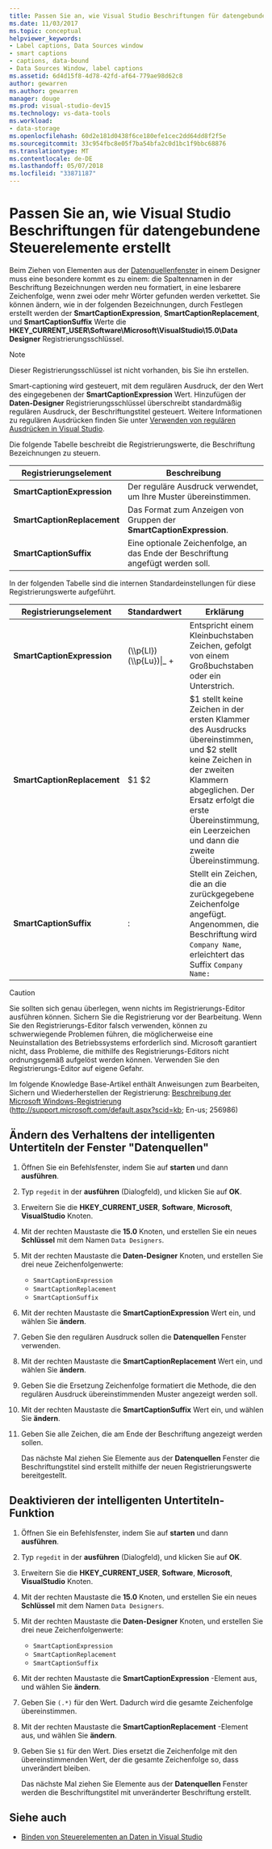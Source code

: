 ```yaml
---
title: Passen Sie an, wie Visual Studio Beschriftungen für datengebundene Steuerelemente erstellt
ms.date: 11/03/2017
ms.topic: conceptual
helpviewer_keywords:
- Label captions, Data Sources window
- smart captions
- captions, data-bound
- Data Sources Window, label captions
ms.assetid: 6d4d15f8-4d78-42fd-af64-779ae98d62c8
author: gewarren
ms.author: gewarren
manager: douge
ms.prod: visual-studio-dev15
ms.technology: vs-data-tools
ms.workload:
- data-storage
ms.openlocfilehash: 60d2e181d0438f6ce180efe1cec2dd64dd8f2f5e
ms.sourcegitcommit: 33c954fbc8e05f7ba54bfa2c0d1bc1f9bbc68876
ms.translationtype: MT
ms.contentlocale: de-DE
ms.lasthandoff: 05/07/2018
ms.locfileid: "33871187"
---
```

# <a name="customize-how-visual-studio-creates-captions-for-data-bound-controls"></a>Passen Sie an, wie Visual Studio Beschriftungen für datengebundene Steuerelemente erstellt

Beim Ziehen von Elementen aus der [Datenquellenfenster](add-new-data-sources.md) in einem Designer muss eine besondere kommt es zu einem: die Spaltennamen in der Beschriftung Bezeichnungen werden neu formatiert, in eine lesbarere Zeichenfolge, wenn zwei oder mehr Wörter gefunden werden verkettet. Sie können ändern, wie in der folgenden Bezeichnungen, durch Festlegen erstellt werden der **SmartCaptionExpression**, **SmartCaptionReplacement**, und **SmartCaptionSuffix** Werte die **HKEY_CURRENT_USER\Software\Microsoft\VisualStudio\15.0\Data Designer** Registrierungsschlüssel.

> [!NOTE]
> Dieser Registrierungsschlüssel ist nicht vorhanden, bis Sie ihn erstellen.

Smart-captioning wird gesteuert, mit dem regulären Ausdruck, der den Wert des eingegebenen der **SmartCaptionExpression** Wert. Hinzufügen der **Daten-Designer** Registrierungsschlüssel überschreibt standardmäßig regulären Ausdruck, der Beschriftungstitel gesteuert. Weitere Informationen zu regulären Ausdrücken finden Sie unter [Verwenden von regulären Ausdrücken in Visual Studio](../ide/using-regular-expressions-in-visual-studio.md).

Die folgende Tabelle beschreibt die Registrierungswerte, die Beschriftung Bezeichnungen zu steuern.

|Registrierungselement|Beschreibung|
|-------------------|-----------------|
|**SmartCaptionExpression**|Der reguläre Ausdruck verwendet, um Ihre Muster übereinstimmen.|
|**SmartCaptionReplacement**|Das Format zum Anzeigen von Gruppen der **SmartCaptionExpression**.|
|**SmartCaptionSuffix**|Eine optionale Zeichenfolge, an das Ende der Beschriftung angefügt werden soll.|

In der folgenden Tabelle sind die internen Standardeinstellungen für diese Registrierungswerte aufgeführt.

|Registrierungselement|Standardwert|Erklärung|
|-------------------|-------------------|-----------------|
|**SmartCaptionExpression**|(\\\p{Ll}) (\\\p{Lu})&#124;_ +|Entspricht einem Kleinbuchstaben Zeichen, gefolgt von einem Großbuchstaben oder ein Unterstrich.|
|**SmartCaptionReplacement**|$1 $2|$1 stellt keine Zeichen in der ersten Klammer des Ausdrucks übereinstimmen, und $2 stellt keine Zeichen in der zweiten Klammern abgeglichen. Der Ersatz erfolgt die erste Übereinstimmung, ein Leerzeichen und dann die zweite Übereinstimmung.|
|**SmartCaptionSuffix**|:|Stellt ein Zeichen, die an die zurückgegebene Zeichenfolge angefügt. Angenommen, die Beschriftung wird `Company Name`, erleichtert das Suffix `Company Name:`|

> [!CAUTION]
> Sie sollten sich genau überlegen, wenn nichts im Registrierungs-Editor ausführen können. Sichern Sie die Registrierung vor der Bearbeitung. Wenn Sie den Registrierungs-Editor falsch verwenden, können zu schwerwiegende Problemen führen, die möglicherweise eine Neuinstallation des Betriebssystems erforderlich sind. Microsoft garantiert nicht, dass Probleme, die mithilfe des Registrierungs-Editors nicht ordnungsgemäß aufgelöst werden können. Verwenden Sie den Registrierungs-Editor auf eigene Gefahr.
>
> Im folgende Knowledge Base-Artikel enthält Anweisungen zum Bearbeiten, Sichern und Wiederherstellen der Registrierung: [Beschreibung der Microsoft Windows-Registrierung](http://support.microsoft.com/default.aspx?scid=kb;en-us;256986) (http://support.microsoft.com/default.aspx?scid=kb; En-us; 256986)

## <a name="modify-the-smart-captioning-behavior-of-the-data-sources-window"></a>Ändern des Verhaltens der intelligenten Untertiteln der Fenster "Datenquellen"

1.  Öffnen Sie ein Befehlsfenster, indem Sie auf **starten** und dann **ausführen**.

2.  Typ `regedit` in der **ausführen** (Dialogfeld), und klicken Sie auf **OK**.

3.  Erweitern Sie die **HKEY_CURRENT_USER**, **Software**, **Microsoft**, **VisualStudio** Knoten.

7.  Mit der rechten Maustaste die **15.0** Knoten, und erstellen Sie ein neues **Schlüssel** mit dem Namen `Data Designers`.

8.  Mit der rechten Maustaste die **Daten-Designer** Knoten, und erstellen Sie drei neue Zeichenfolgenwerte:

    - `SmartCaptionExpression`
    - `SmartCaptionReplacement`
    - `SmartCaptionSuffix`

11. Mit der rechten Maustaste die **SmartCaptionExpression** Wert ein, und wählen Sie **ändern**.

12. Geben Sie den regulären Ausdruck sollen die **Datenquellen** Fenster verwenden.

13. Mit der rechten Maustaste die **SmartCaptionReplacement** Wert ein, und wählen Sie **ändern**.

14. Geben Sie die Ersetzung Zeichenfolge formatiert die Methode, die den regulären Ausdruck übereinstimmenden Muster angezeigt werden soll.

15. Mit der rechten Maustaste die **SmartCaptionSuffix** Wert ein, und wählen Sie **ändern**.

16. Geben Sie alle Zeichen, die am Ende der Beschriftung angezeigt werden sollen.

    Das nächste Mal ziehen Sie Elemente aus der **Datenquellen** Fenster die Beschriftungstitel sind erstellt mithilfe der neuen Registrierungswerte bereitgestellt.

## <a name="turn-off-the-smart-captioning-feature"></a>Deaktivieren der intelligenten Untertiteln-Funktion

1.  Öffnen Sie ein Befehlsfenster, indem Sie auf **starten** und dann **ausführen**.

2.  Typ `regedit` in der **ausführen** (Dialogfeld), und klicken Sie auf **OK**.

3.  Erweitern Sie die **HKEY_CURRENT_USER**, **Software**, **Microsoft**, **VisualStudio** Knoten.

7.  Mit der rechten Maustaste die **15.0** Knoten, und erstellen Sie ein neues **Schlüssel** mit dem Namen `Data Designers`.

8.  Mit der rechten Maustaste die **Daten-Designer** Knoten, und erstellen Sie drei neue Zeichenfolgenwerte:

    - `SmartCaptionExpression`
    - `SmartCaptionReplacement`
    - `SmartCaptionSuffix`

11. Mit der rechten Maustaste die **SmartCaptionExpression** -Element aus, und wählen Sie **ändern**.

12. Geben Sie `(.*)` für den Wert. Dadurch wird die gesamte Zeichenfolge übereinstimmen.

13. Mit der rechten Maustaste die **SmartCaptionReplacement** -Element aus, und wählen Sie **ändern**.

14. Geben Sie `$1` für den Wert. Dies ersetzt die Zeichenfolge mit den übereinstimmenden Wert, der die gesamte Zeichenfolge so, dass unverändert bleiben.

    Das nächste Mal ziehen Sie Elemente aus der **Datenquellen** Fenster werden die Beschriftungstitel mit unveränderter Beschriftung erstellt.

## <a name="see-also"></a>Siehe auch

- [Binden von Steuerelementen an Daten in Visual Studio](../data-tools/bind-controls-to-data-in-visual-studio.md)
